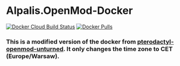 # Alpalis.OpenMod-Docker
[![Docker Cloud Build Status](https://img.shields.io/docker/cloud/build/pandetthe/openmod-alpalis.svg?style=flat)](https://hub.docker.com/r/pandetthe/openmod-alpalis)
[![Docker Pulls](https://img.shields.io/docker/pulls/pandetthe/openmod-alpalis.svg?style=flat)](https://hub.docker.com/r/pandetthe/openmod-alpalis)

### This is a modified version of the docker from [pterodactyl-openmod-unturned](https://github.com/openmod/pterodactyl-openmod-unturned). It only changes the time zone to CET (Europe/Warsaw).
